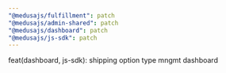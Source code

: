 ```yaml
---
"@medusajs/fulfillment": patch
"@medusajs/admin-shared": patch
"@medusajs/dashboard": patch
"@medusajs/js-sdk": patch
---
```


feat(dashboard, js-sdk): shipping option type mngmt dashboard

